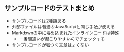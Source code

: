 ## サンプルコードのテストまとめ

-   サンプルコードは2種類ある
-   外部ファイルは普通のJavaScriptと同じ手法が使える
-   Markdownの中に埋め込まれたインラインコードは特殊
    -   一番間違いが起こりやすいのでチェックする
-   サンプルコードが嘘つく文章はよくない
